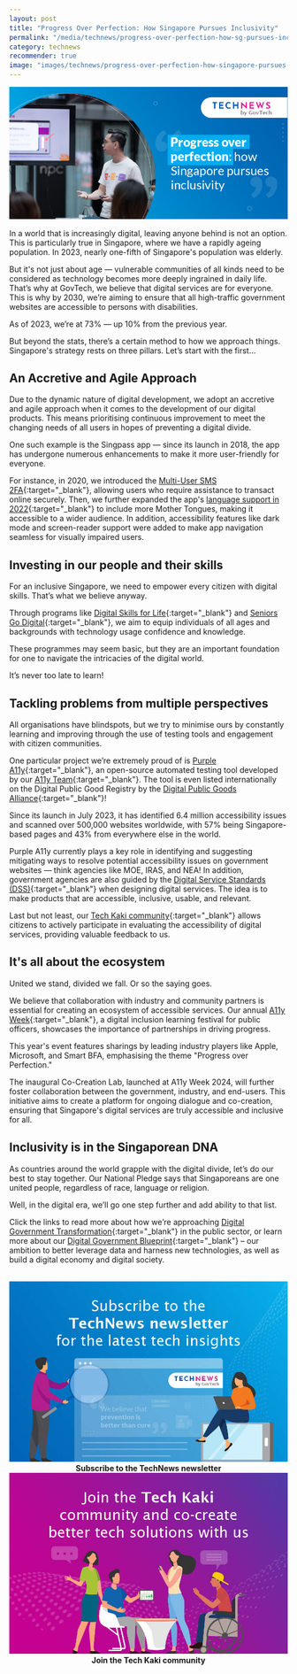 ```yaml
---
layout: post
title: "Progress Over Perfection: How Singapore Pursues Inclusivity"
permalink: "/media/technews/progress-over-perfection-how-sg-pursues-inclusivity"
category: technews
recommender: true
image: "images/technews/progress-over-perfection-how-singapore-pursues-inclusivity.jpg"
---
```


![Progress over perfection: How Singapore pursues inclusivity](/images/technews/progress-over-perfection-how-singapore-pursues-inclusivity.jpg)

In a world that is increasingly digital, leaving anyone behind is not an option. This is particularly true in Singapore, where we have a rapidly ageing population. In 2023, nearly one-fifth of Singapore's population was elderly. 

But it's not just about age — vulnerable communities of all kinds need to be considered as technology becomes more deeply ingrained in daily life.
That’s why at GovTech, we believe that digital services are for everyone. This is why by 2030, we’re aiming to ensure that all high-traffic government websites are accessible to persons with disabilities.

As of 2023, we’re at 73% — up 10% from the previous year.

But beyond the stats, there’s a certain method to how we approach things. Singapore's strategy rests on three pillars. Let’s start with the first… 

## An Accretive and Agile Approach

Due to the dynamic nature of digital development, we adopt an accretive and agile approach when it comes to the development of our digital products. This means prioritising continuous improvement to meet the changing needs of all users in hopes of preventing a digital divide.

One such example is the Singpass app — since its launch in 2018, the app has undergone numerous enhancements to make it more user-friendly for everyone.

For instance, in 2020, we introduced the [Multi-User SMS 2FA](https://www.tech.gov.sg/media/media-releases/2020-12-16-singpass-2fa){:target="_blank"}, allowing users who require assistance to transact online securely. Then, we further expanded the app's [language support in 2022](https://www.tech.gov.sg/media/technews/how-singpass-learnt-three-languages){:target="_blank"} to include more Mother Tongues, making it accessible to a wider audience. In addition, accessibility features like dark mode and screen-reader support were added to make app navigation seamless for visually impaired users.

## Investing in our people and their skills 

For an inclusive Singapore, we need to empower every citizen with digital skills. That’s what we believe anyway. 

Through programs like [Digital Skills for Life](https://www.imda.gov.sg/digitalforlife/digital-skills-for-life){:target="_blank"} and [Seniors Go Digital](https://www.imda.gov.sg/how-we-can-help/seniors-go-digital){:target="_blank"}, we aim to equip individuals of all ages and backgrounds with technology usage confidence and knowledge. 

These programmes may seem basic, but they are an important foundation for one to navigate the intricacies of the digital world. 

It’s never too late to learn!

## Tackling problems from multiple perspectives 

All organisations have blindspots, but we try to minimise ours by constantly learning and improving through the use of testing tools and engagement with citizen communities. 

One particular project we’re extremely proud of is [Purple A11y](https://www.developer.tech.gov.sg/products/categories/design/purple-a11y/overview.html){:target="_blank"}, an open-source automated testing tool developed by our [A11y Team](https://www.developer.tech.gov.sg/products/categories/design/purple-a11y/meet-the-team){:target="_blank"}. The tool is even listed internationally on the Digital Public Good Registry by the [Digital Public Goods Alliance](https://digitalpublicgoods.net/registry/digit.html){:target="_blank"}!

Since its launch in July 2023, it has identified 6.4 million accessibility issues and scanned over 500,000 websites worldwide, with 57% being Singapore-based pages and 43% from everywhere else in the world. 

Purple A11y currently plays a key role in identifying and suggesting mitigating ways to resolve potential accessibility issues on government websites — think agencies like MOE, IRAS, and NEA! In addition, government agencies are also guided by the [Digital Service Standards (DSS)](https://www.tech.gov.sg/digital-service-standards/){:target="_blank"} when designing digital services. The idea is to make products that are accessible, inclusive, usable, and relevant. 

Last but not least, our [Tech Kaki community](https://www.tech.gov.sg/products-and-services/tech-kaki-community/){:target="_blank"} allows citizens to actively participate in evaluating the accessibility of digital services, providing valuable feedback to us.

## It's all about the ecosystem

United we stand, divided we fall. Or so the saying goes.

We believe that collaboration with industry and community partners is essential for creating an ecosystem of accessible services.
Our annual [A11y Week](https://www.tech.gov.sg/media/events/a11y-week-2024){:target="_blank"}, a digital inclusion learning festival for public officers, showcases the importance of partnerships in driving progress. 

This year's event features sharings by leading industry players like Apple, Microsoft, and Smart BFA, emphasising the theme "Progress over Perfection."

The inaugural Co-Creation Lab, launched at A11y Week 2024, will further foster collaboration between the government, industry, and end-users. This initiative aims to create a platform for ongoing dialogue and co-creation, ensuring that Singapore's digital services are truly accessible and inclusive for all.

## Inclusivity is in the Singaporean DNA

As countries around the world grapple with the digital divide, let’s do our best to stay together. Our National Pledge says that Singaporeans are one united people, regardless of race, language or religion.

Well, in the digital era, we’ll go one step further and add ability to that list. 

Click the links to read more about how we’re approaching [Digital Government Transformation](https://www.tech.gov.sg/digital-government-transformation/){:target="_blank"} in the public sector, or learn more about our [Digital Government Blueprint](https://www.tech.gov.sg/digital-government-blueprint/){:target="_blank"} – our ambition to better leverage data and harness new technologies, as well as build a digital economy and digital society.




<br>

<div class="row">
  <div class="col" style="text-align: center">
    <a href="https://go.gov.sg/tnblog-to-tnsub" target="_blank">	 	    
      <img src="/images/technews/TN_footer.png" alt="Subscribe to the TechNews newsletter" /></a>
    <figcaption><b>Subscribe to the TechNews newsletter</b></figcaption>
  </div>

  <div class="col" style="text-align: center">
    <a href="https://go.gov.sg/tnblog-to-tkcommunity" target="_blank">		  
      <img src="/images/technews/TK_footer.png" alt="Join the Tech Kaki community" /></a>
    <figcaption><b>Join the Tech Kaki community</b></figcaption>
  </div>
